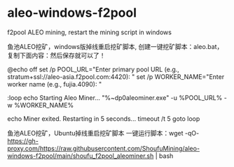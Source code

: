 # aleo-windows-f2pool
f2pool ALEO mining, restart the mining script in windows

鱼池ALEO挖矿，windows版掉线重启挖矿脚本,
创建一键挖矿脚本：aleo.bat，复制下面内容：然后保存就可以了！

@echo off
set /p POOL_URL="Enter primary pool URL (e.g., stratum+ssl://aleo-asia.f2pool.com:4420): "
set /p WORKER_NAME="Enter worker name (e.g., fujia.4090): "

:loop
echo Starting Aleo Miner...
"%~dp0aleominer.exe" -u %POOL_URL% -w %WORKER_NAME%

echo Miner exited. Restarting in 5 seconds...
timeout /t 5
goto loop

鱼池ALEO挖矿，Ubuntu掉线重启挖矿脚本
一键运行脚本：wget -qO- https://gh-proxy.com/https://raw.githubusercontent.com/ShoufuMining/aleo-windows-f2pool/main/shoufu_f2pool_aleominer.sh | bash

